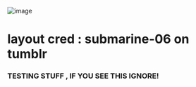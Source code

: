 ![image](https://github.com/user-attachments/assets/f2cbd613-62dd-4e43-9186-603bea5e6d1a)

# layout cred : submarine-06 on tumblr

### TESTING STUFF , IF YOU SEE THIS IGNORE!
